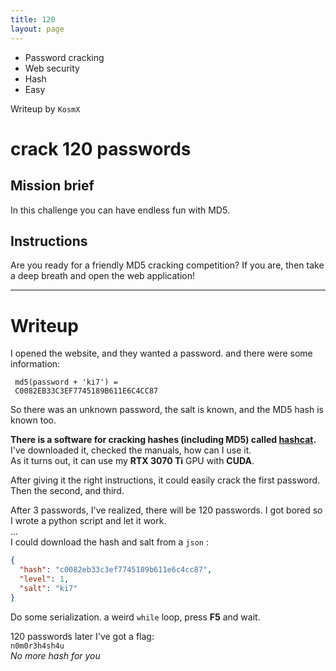 ```yaml
---
title: 120
layout: page
---
```


- Password cracking
- Web security
- Hash
- Easy

Writeup by `KosmX`

# crack 120 passwords

## Mission brief

In this challenge you can have endless fun with MD5.

## Instructions

Are you ready for a friendly MD5 cracking competition? If you are, then take a deep breath and open the web application!

---

# Writeup

I opened the website, and they wanted a password.
and there were some information:
```
 md5(password + 'ki7') =
 C0082EB33C3EF7745189B611E6C4CC87
 ```

So there was an unknown password, the salt is known, and the MD5 hash is known too.  

**There is a software for cracking hashes (including MD5) called [hashcat](https://hashcat.net/hashcat/).**
I've downloaded it, checked the manuals, how can I use it.  
As it turns out, it can use my __RTX 3070 Ti__ GPU with **CUDA**.

After giving it the right instructions, it could easily crack the first password.
Then the second, and third.

After 3 passwords, I've realized, there will be 120 passwords. I got bored so I wrote a python script and let it work.  
...  
I could download the hash and salt from a `json` :
```json
{
  "hash": "c0082eb33c3ef7745189b611e6c4cc87",
  "level": 1,
  "salt": "ki7"
}
```

Do some serialization. a weird `while` loop, press **F5** and wait.  
 
 120 passwords later I've got a flag:  
 `n0m0r3h4sh4u`  
  *No more hash for you*